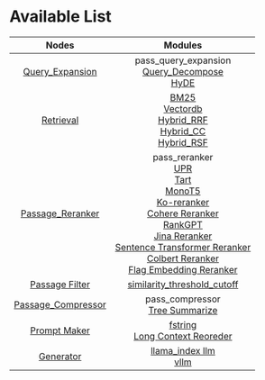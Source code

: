 # Available List

|                              Nodes                               |                                                                                                                                                                                                                                                                                    Modules                                                                                                                                                                                                                                                                                     |
|:----------------------------------------------------------------:|:------------------------------------------------------------------------------------------------------------------------------------------------------------------------------------------------------------------------------------------------------------------------------------------------------------------------------------------------------------------------------------------------------------------------------------------------------------------------------------------------------------------------------------------------------------------------------:|
|     [Query_Expansion](./query_expansion/query_expansion.md)      |                                                                                                                                                                                                                             pass_query_expansion<br/>[Query_Decompose](./query_expansion/query_decompose.md)<br/>[HyDE](./query_expansion/hyde.md)                                                                                                                                                                                                                             |
|              [Retrieval](./retrieval/retrieval.md)               |                                                                                                                                                                                     [BM25](./retrieval/bm25.md)<br/>[Vectordb](./retrieval/vectordb.md)<br/>[Hybrid_RRF](./retrieval/hybrid_rrf.md)<br/>[Hybrid_CC](./retrieval/hybrid_cc.md)<br/>[Hybrid_RSF](./retrieval/hybrid_rsf.md)                                                                                                                                                                                      |
|    [Passage_Reranker](./passage_reranker/passage_reranker.md)    | pass_reranker<br/>[UPR](./passage_reranker/upr.md)<br/>[Tart](./passage_reranker/tart.md)<br/>[MonoT5](./passage_reranker/monot5.md)<br/>[Ko-reranker](./passage_reranker/koreranker.md)<br/>[Cohere Reranker](./passage_reranker/cohere.md)<br/>[RankGPT](./passage_reranker/rankgpt.md)<br/>[Jina Reranker](./passage_reranker/jina_reranker.md)<br/>[Sentence Transformer Reranker](./passage_reranker/sentence_transformer_reranker.md)<br/>[Colbert Reranker](./passage_reranker/colbert.md)<br/>[Flag Embedding Reranker](./passage_reranker/flag_embedding_reranker.md) |
|                        [Passage Filter]()                        |                                                                                                                                                                                                                                                 [similarity_threshold_cutoff](./passage_filter/similarity_threshold_cutoff.md)                                                                                                                                                                                                                                                 |                                                                                                                                                                                                                                                 |
| [Passage_Compressor](./passage_compressor/passage_compressor.md) |                                                                                                                                                                                                                                                  pass_compressor<br/>[Tree Summarize](./passage_compressor/tree_summarize.md)                                                                                                                                                                                                                                                  |
|          [Prompt Maker](./prompt_maker/prompt_maker.md)          |                                                                                                                                                                                                                                    [fstring](./prompt_maker/fstring.md)<br/>[Long Context Reoreder](./prompt_maker/long_context_reorder.md)                                                                                                                                                                                                                                    |
|              [Generator](./generator/generator.md)               |                                                                                                                                                                                                                                               [llama_index llm](./generator/llama_index_llm.md)<br/>[vllm](./generator/vllm.md)                                                                                                                                                                                                                                                |

